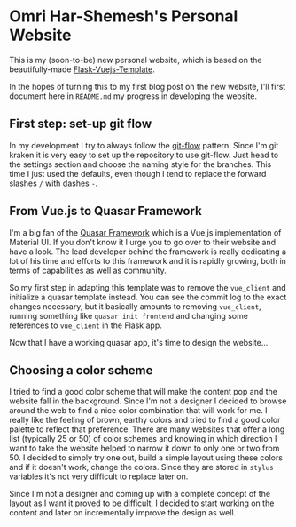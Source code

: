 # Omri Har-Shemesh's Personal Website

This is my (soon-to-be) new personal website, which is based on the 
beautifully-made 
[Flask-Vuejs-Template](https://github.com/gtalarico/flask-vuejs-template).

In the hopes of turning this to my first blog post on the new website, I'll 
first document here in `README.md` my progress in developing the website.

## First step: set-up git flow

In my development I try to always follow the [git-flow][1] pattern. Since I'm
git kraken it is very easy to set up the repository to use git-flow. Just head
to the settings section and choose the naming style for the branches. This time
I just used the defaults, even though I tend to replace the forward slashes
`/` with dashes `-`.

[1]: https://www.atlassian.com/git/tutorials/comparing-workflows/gitflow-workflow


## From Vue.js to Quasar Framework

I'm a big fan of the [Quasar Framework](https://www.quasar-framework.org) which is a 
Vue.js implementation of Material UI. If you don't know it I urge you to go 
over to their website and have a look. The lead developer behind the framework 
is really dedicating a lot of his time and efforts to this framework and it is 
rapidly growing, both in terms of capabilities as well as community.

So my first step in adapting this template was to remove the `vue_client` and 
initialize a quasar template instead. You can see the commit log to the exact 
changes necessary, but it basically amounts to removing `vue_client`, running 
something like `quasar init frontend` and changing some references to 
`vue_client` in the Flask app.

Now that I have a working quasar app, it's time to design the website...

## Choosing a color scheme

I tried to find a good color scheme that will make the content pop and the 
website fall in the background. Since I'm not a designer I decided to browse 
around the web to find a nice color combination that will work for me. I really 
like the feeling of brown, earthy colors and tried to find a good color palette 
to reflect that preference. There are many websites that offer a long list 
(typically 25 or 50) of color schemes and knowing in which direction I want to 
take the website helped to narrow it down to only one or two from 50. I decided 
to simply try one out, build a simple layout using these colors and if it 
doesn't work, change the colors. Since they are stored in `stylus` variables 
it's not very difficult to replace later on.
 
 Since I'm not a designer and coming up with a complete concept of the layout 
 as I want it proved to be difficult, I decided to start working on the content 
 and later on incrementally improve the design as well.


